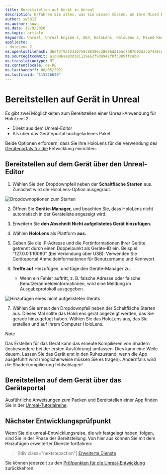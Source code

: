 ```yaml
---
title: Bereitstellen auf Gerät in Unreal
description: Erfahren Sie alles, was Sie wissen müssen, um Ihre Mixed Reality-Unreal-Apps für HoloLens 2 über den Editor oder das Geräteportal bereitzustellen.
author: sw5813
ms.author: suwu
ms.date: 12/9/2020
ms.topic: article
keywords: Unreal, Unreal Engine 4, UE4, HoloLens, HoloLens 2, Mixed Reality, Bereitstellung auf Gerät, PC, Dokumentation, Mixed Reality-Headset, Windows Mixed Reality-Headset, Virtual Reality-Headset
appliesto:
- HoloLens 2
ms.openlocfilehash: d6df3f9af21a0759c98306c28696d21eac7687b92d3cb74a9cd9948122cbcbcc
ms.sourcegitcommit: a1c086aa83d381129e62f9d8942f0fc889ffcab0
ms.translationtype: MT
ms.contentlocale: de-DE
ms.lasthandoff: 08/05/2021
ms.locfileid: "115226640"
---
```

# <a name="deploy-to-device-in-unreal"></a>Bereitstellen auf Gerät in Unreal

Es gibt zwei Möglichkeiten zum Bereitstellen einer Unreal-Anwendung für HoloLens 2:
* Direkt aus dem Unreal-Editor
* Als über das Geräteportal hochgeladenes Paket

Beide Optionen erfordern, dass Sie Ihre HoloLens für die Verwendung des [Geräteportals für die](../platform-capabilities-and-apis/using-the-windows-device-portal.md) Entwicklung einrichten.

## <a name="deploying-to-device-from-the-unreal-editor"></a>Bereitstellen auf dem Gerät über den Unreal-Editor

1. Wählen Sie den Dropdownpfeil neben der **Schaltfläche Starten** aus. Zunächst wird die HoloLens-Option ausgegraut.

![Dropdownoptionen zum Starten](images/unreal/launch-dropdown.png)

2. Öffnen Sie **Geräte-Manager,** und beachten Sie, dass HoloLens nicht automatisch in der Geräteliste angezeigt wird.

3. Erweitern Sie **den Abschnitt Nicht aufgelistetes Gerät hinzufügen.**

4. Wählen **HoloLens** als Plattform **aus.**

5. Geben Sie die IP-Adresse und die Portinformationen Ihrer Geräte getrennt durch einen Doppelpunkt als Geräte-ID ein. Beispiel: "127.0.0.1:10080" (bei Verbindung über USB). Verwenden Sie Geräteportal Anmeldeinformationen für Benutzername und Kennwort.

6. **Treffe auf** Hinzufügen, und füge den Geräte-Manager zu.
    * Wenn ein Fehler auftritt, z. B. falsche Adresse oder falsche Benutzeranmeldeinformationen, wird eine Meldung im Ausgabeprotokoll ausgegeben.

![Hinzufügen eines nicht aufgelisteten Geräts](images/unreal/add-unlisted-device.png)

7. Wählen Sie erneut den  Dropdownpfeil neben der Schaltfläche Starten aus. Dieses Mal sollte das HoloLens gerät angezeigt werden, das Sie gerade hinzugefügt haben. Wählen Sie das HoloLens aus, das Sie erstellen und auf Ihrem Computer HoloLens.

>[!NOTE]
>Das Erstellen für das Gerät kann das erneute Kompilieren von Shadern (insbesondere bei der ersten Ausführung) umfassen. Dies kann eine Weile dauern. Lassen Sie das Gerät erst in den Ruhezustand, wenn die App ausgeführt wird (möglicherweise müssen Sie es tragen). Andernfalls wird die Shaderkompilierung fehlschlagen!

## <a name="deploying-to-device-via-device-portal"></a>Bereitstellen auf dem Gerät über das Geräteportal

Ausführliche Anweisungen zum Packen und Bereitstellen einer App finden Sie in der [Unreal-Tutorialreihe](tutorials/unreal-uxt-ch6.md#packaging-and-deploying-the-app-via-device-portal).

## <a name="next-development-checkpoint"></a>Nächster Entwicklungsprüfpunkt

Wenn Sie die unreal-Entwicklungsreise, die wir festgelegt haben, folgen, sind Sie in der Phase der Bereitstellung. Von hier aus können Sie mit dem Hinzufügen erweiterter Dienste fortfahren:

> [!div class="nextstepaction"]
> [Erweiterte Dienste](unreal-development-overview.md#5-adding-services)

Sie können jederzeit zu den [Prüfpunkten für die Unreal-Entwicklung](unreal-development-overview.md#4-streaming-and-deploying-to-a-device) zurückkehren.
